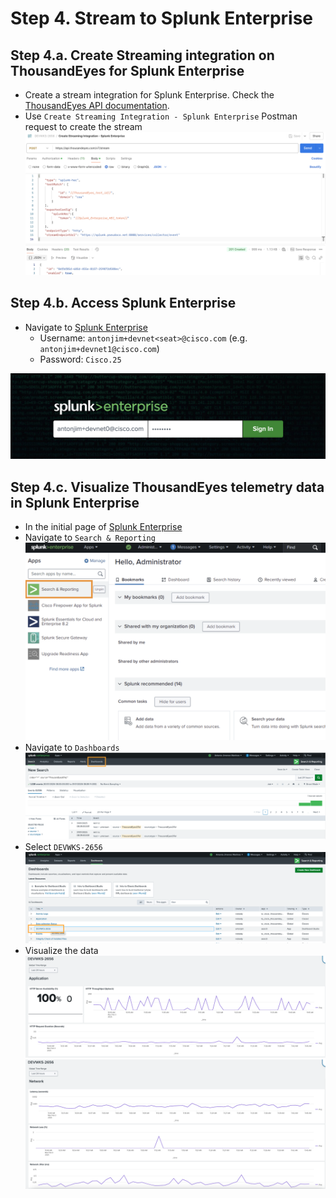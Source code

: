 # Step 4. Stream to Splunk Enterprise


## Step 4.a. Create Streaming integration on ThousandEyes for Splunk Enterprise

- Create a stream integration for Splunk Enterprise. Check the [ThousandEyes API documentation](https://developer.cisco.com/docs/thousandeyes/create-data-stream).
- Use `Create Streaming Integration - Splunk Enterprise` Postman request to create the stream
![ThousandEyes create stream](../img/postman/splunkEnterpriseStream.png)

## Step 4.b. Access Splunk Enterprise

- Navigate to [Splunk Enterprise](https://splunk.pseudoco.net)
    - Username: `antonjim+devnet<seat>@cisco.com`  (e.g. `antonjim+devnet1@cisco.com`)
    - Password: `Cisco.25`

![Splunk Enterprise Login](../img/splunkEnterprise/login.png)

## Step 4.c. Visualize ThousandEyes telemetry data in Splunk Enterprise

- In the initial page of [Splunk Enterprise](https://splunk.pseudoco.net)
- Navigate to `Search & Reporting`
![Search](../img/splunkEnterprise/search.png)
- Navigate to `Dashboards`
![Dashboards](../img/splunkEnterprise/dashboard.png)
- Select `DEVWKS-2656`
![Dashboards](../img/splunkEnterprise/dashboardDEVWKS.png)
- Visualize the data
![Dashboard Application](../img/splunkEnterprise/dashboardApplication.png)
![Dasboard Network](../img/splunkEnterprise/dashboardNetwork.png)
